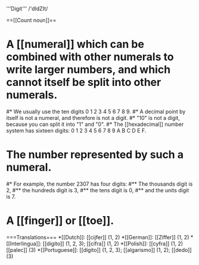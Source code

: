 '''Digit''' /'dIdZIt/

==[[Count noun]]==

# A [[numeral]] which can be combined with other numerals to write larger numbers, and which cannot itself be split into other numerals.
#* We usually use the ten digits 0 1 2 3 4 5 6 7 8 9.
#* A decimal point by itself is not a numeral, and therefore is not a digit.
#* "10" is not a digit, because you can split it into "1" and "0".
#* The [[hexadecimal]] number system has sixteen digits: 0 1 2 3 4 5 6 7 8 9 A B C D E F. 
# The number represented by such a numeral.
#* For example, the number 2307 has four digits:
#** The thousands digit is 2,
#** the hundreds digit is 3,
#** the tens digit is 0,
#** and the units digit is 7.
# A [[finger]] or [[toe]].

===Translations===
*[[Dutch]]: [[cijfer]] (1, 2)
*[[German]]: [[Ziffer]] (1, 2)
*[[Interlingua]]: [[digito]] (1, 2, 3); [[cifra]] (1, 2)
*[[Polish]]: [[cyfra]] (1, 2) [[palec]] (3)
*[[Portuguese]]: [[dígito]] (1, 2, 3); [[algarismo]] (1, 2); [[dedo]] (3)